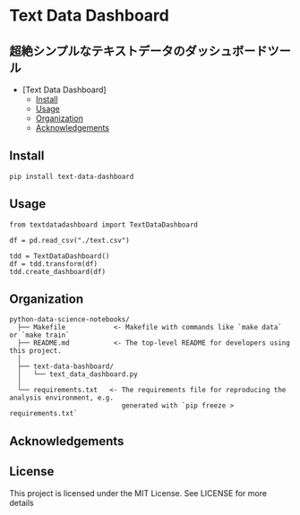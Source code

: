 Text Data Dashboard
==============================

## 超絶シンプルなテキストデータのダッシュボードツール

<!-- @import "[TOC]" {cmd="toc" depthFrom=1 depthTo=6 orderedList=false} -->

<!-- code_chunk_output -->

* [Text Data Dashboard]
	* [Install](#requirements)
	* [Usage](#how-to-run)
	* [Organization](#organization)
    * [Acknowledgements](#acknowledgements)

<!-- /code_chunk_output -->

## Install
`pip install text-data-dashboard`

## Usage
```
from textdatadashboard import TextDataDashboard

df = pd.read_csv("./text.csv")

tdd = TextDataDashboard()
df = tdd.transform(df)
tdd.create_dashboard(df)
```

## Organization

  ```
  python-data-science-notebooks/
    ├── Makefile            <- Makefile with commands like `make data` or `make train`
    ├── README.md           <- The top-level README for developers using this project.
    │
    ├── text-data-bashboard/
    │   └── text_data_dashboard.py
    │ 
    └── requirements.txt   <- The requirements file for reproducing the analysis environment, e.g.
                              generated with `pip freeze > requirements.txt`
  ```
  
## Acknowledgements

## License
This project is licensed under the MIT License. See  LICENSE for more details
